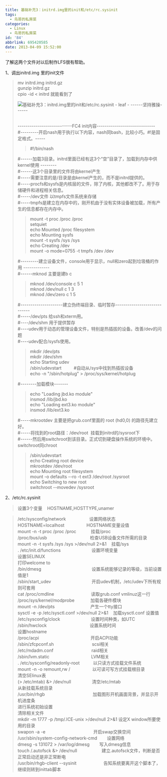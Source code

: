 ```yaml
---
title: 基础补充3：initrd.img里的init和/etc/rc.sysinit
tags:
  - 鸟哥的私房菜
categories:
  - Linux
  - 鸟哥的私房菜
id: '84'
abbrlink: 695420585
date: 2013-04-09 15:52:00
---
```


  
了解这两个文件对以后制作LFS很有帮助。  
  
1、调出initrd.img 里的init文件  

> mv initrd.img initrd.gz  
> gunzip initrd.gz  
> cpio -id < initrd 就能看到了  
> 
> ![基础补充3：initrd.img里的init和/etc/rc.sysinit - leaf - ------坚持雅操------](http://img2.ph.126.net/m66GHfFX_CgNhzDRGsQc0Q==/2232096565415793248.png "基础补充3：initrd.img里的init和/etc/rc.sysinit - leaf - ------坚持雅操------")
> 
>    
> \---------------------------FC4 init内容-----------------------------  
> #---------开启nash用于执行以下内容，nash同bash，比较小巧。#!是固定格式。-----
> 
> > #!/bin/nash        
> 
>   
> #------加载3目录。initrd里面已经有这3个“空”目录了，加载到内存中供kernel使用 --------  
> #------这3个目录里的文件将由kernel产生  
> #-----需要注意的是/目录是由kernel产生的，而不是initrd提供的。  
> #-----procfs和sysfs是内核层的文件，除了内核，其他都改不了。用于存储硬件和进程相关信息。  
> #-----/dev文件 以tmpfs文件系统来存储  
> #-----tmpfs是建立在内存中的，刚开机由于没有实体设备被加载，所有产生的信息都存在内存中。  
> 
> > mount -t proc /proc /proc  
> > setquiet  
> > echo Mounted /proc filesystem  
> > echo Mounting sysfs  
> > mount -t sysfs /sys /sys  
> > echo Creating /dev  
> > mount -o mode=0755 -t tmpfs /dev /dev  
> 
>   
> #---------建立设备文件，console用于显示，null和zero起到垃圾桶的作用 -------------  
> #------mknod 主要是建b c  
> 
> > mknod /dev/console c 5 1  
> > mknod /dev/null c 1 3  
> > mknod /dev/zero c 1 5  
> 
>   
> #---------------------建立伪终端目录、临时暂存-----------------------------  
> #-----/dev/pts 给ssh和xterm用。  
> #----/dev/shm 用于提供暂存  
> #----udev用于动态的管理设备文件，特别是热插拔的设备。改善/dev的问题  
> #----udev配合/sysfs使用。  
> 
> > mkdir /dev/pts  
> > mkdir /dev/shm  
> > echo Starting udev  
> > /sbin/udevstart          #自动从/sys中找到热插拔设备  
> > echo -n "/sbin/hotplug" > /proc/sys/kernel/hotplug  
> 
>   
> #--------加载模块-------  
> 
> > echo "Loading jbd.ko module"  
> > insmod /lib/jbd.ko  
> > echo "Loading ext3.ko module"  
> > insmod /lib/ext3.ko  
> 
>   
> #-----mkrootdev 主要是把grub.conf里面的 root (hd0,0) 的路径先建立好。  
> #-----将找到的root路径：/dev/root  挂载到initrd的/sysroot下  
> #------然后用switchroot到该目录。正式切到硬盘操作系统的环境中。switchroot同chroot  
> 
> > /sbin/udevstart  
> > echo Creating root device  
> > mkrootdev /dev/root  
> > echo Mounting root filesystem  
> > mount -o defaults --ro -t ext3 /dev/root /sysroot  
> > echo Switching to new root  
> > switchroot --movedev /sysroot  
> 
>   

2、/etc/rc.sysinit  

> 设置3个变量    HOSTNAME,HOSTTYPE,unamer  

> /etc/sysconfig/network                   设置网络状态  
> HOSTNAME=localhost                  HOSTNAME变量设值  
> mount -n -t proc /proc /proc            挂载/proc  
> /proc/bus/usb                                   检查USB设备文件所需的目录  
> mount -n -t sysfs /sys /sys >/dev/null 2>&1    挂载/sys  
> . /etc/init.d/functions                         设置环境变量  
> 设置SELINUX  
> 打印welcome to  
> /bin/dmesg                                         设置系统能够记录的等级，当前设置值是1  
> /sbin/start\_udev                                 开启udev机制，/etc/udev下所有规则可套用  
> cat /proc/cmdline                              读取grub.conf vmlinuz这一行  
> /proc/sys/kernel/modprobe             加载各硬件模块  
> mount -n /dev/pts                             产生一个tty接口  
> sysctl -e -p /etc/sysctl.conf >/dev/null 2>&1    加载sysctl.conf 设置值  
> /etc/sysconfig/clock                         设置时间种类，如UTC  
> /sbin/hwclock                                   设置系统时间  
> 设置hostname  
> /proc/acpi                                          开启ACPI功能  
> /sbin/zfcpconf.sh                               scsi相关  
> /etc/mdadm.conf                               raid相关  
> /sbin/lvm.static                                  LVM相关  
> . /etc/sysconfig/readonly-root           以只读方式挂载文件系统  
> mount -n -o remount,rw /                  以可读可写方式挂载根目录  
> 清空SElinux表  
> (> /etc/mtab) &> /dev/null                 清空/etc/mtab  
> 从新挂载系统目录  
> /usr/bin/rhgb                                       加载图形开机画面背景，并显示开机进度条  
> 进行系统初始设置  
> 清除相关文件  
> mkdir -m 1777 -p /tmp/.ICE-unix >/dev/null 2>&1 设定X window所要使用的目录  
> swapon -a -e                                       开启swap交换空间  
> /usr/sbin/system-config-network-cmd        设置网络  
> dmesg -s 131072 > /var/log/dmesg        写入dmesg信息  
> touch /.autofsck &> /dev/null                    建立.autofsck文件，判断是否正常启动还是非正常断电  
> /usr/bin/rhgb-client --sysinit                      告知系统要离开这个脚本了，继续则转到inittab脚本     

>